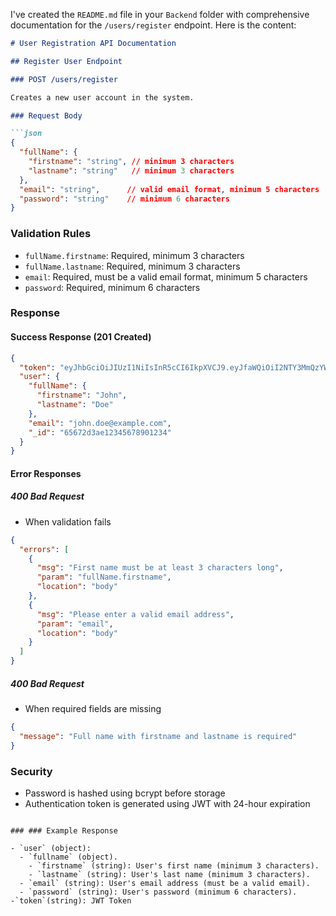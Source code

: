 


          
I've created the `README.md` file in your `Backend` folder with comprehensive documentation for the `/users/register` endpoint. Here is the content:

```markdown:d:/uber/Backend/README.md
# User Registration API Documentation

## Register User Endpoint

### POST /users/register

Creates a new user account in the system.

### Request Body

```json
{
  "fullName": {
    "firstname": "string", // minimum 3 characters
    "lastname": "string"   // minimum 3 characters
  },
  "email": "string",      // valid email format, minimum 5 characters
  "password": "string"    // minimum 6 characters
}
```

### Validation Rules

- `fullName.firstname`: Required, minimum 3 characters
- `fullName.lastname`: Required, minimum 3 characters
- `email`: Required, must be a valid email format, minimum 5 characters
- `password`: Required, minimum 6 characters

### Response

#### Success Response (201 Created)

```json
{
  "token": "eyJhbGciOiJIUzI1NiIsInR5cCI6IkpXVCJ9.eyJfaWQiOiI2NTY3MmQzYWU...",
  "user": {
    "fullName": {
      "firstname": "John",
      "lastname": "Doe"
    },
    "email": "john.doe@example.com",
    "_id": "65672d3ae12345678901234"
  }
}
```

#### Error Responses

##### 400 Bad Request
- When validation fails
```json
{
  "errors": [
    {
      "msg": "First name must be at least 3 characters long",
      "param": "fullName.firstname",
      "location": "body"
    },
    {
      "msg": "Please enter a valid email address",
      "param": "email",
      "location": "body"
    }
  ]
}
```

##### 400 Bad Request
- When required fields are missing
```json
{
  "message": "Full name with firstname and lastname is required"
}
```

### Security
- Password is hashed using bcrypt before storage
- Authentication token is generated using JWT with 24-hour expiration
```

### ### Example Response

- `user` (object):
  - `fullname` (object).
    - `firstname` (string): User's first name (minimum 3 characters).
    - `lastname` (string): User's last name (minimum 3 characters).
  - `email` (string): User's email address (must be a valid email).
  - `password` (string): User's password (minimum 6 characters).
-`token`(string): JWT Token